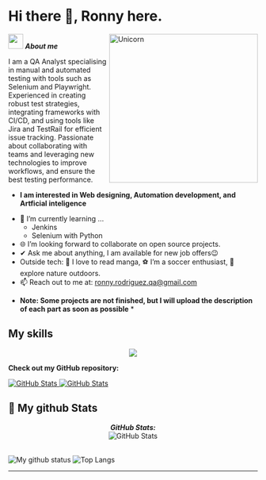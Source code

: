 # Hi there 👋, Ronny here. 

<img align="right" width=300px alt="Unicorn" src="https://c.tenor.com/GN73MKBawZYAAAAi/busy-cute.gif" />

 <img src="https://media.giphy.com/media/ObNTw8Uzwy6KQ/giphy.gif" width="30px">&nbsp;***About me***

I am a QA Analyst specialising in manual and automated testing with tools such as Selenium and Playwright. Experienced in creating robust test strategies, integrating frameworks with CI/CD, and using tools like Jira and TestRail for efficient issue tracking. Passionate about collaborating with teams and leveraging new technologies to improve workflows, and ensure the best testing performance.
* **I am interested in Web designing, Automation development, and Artficial inteligence**
- 🌱 I’m currently learning ...
  - Jenkins
  - Selenium with Python
- 🌐 I’m looking forward to collaborate on open source projects.
- ✔ Ask me about anything, I am available for new job offers😉<br>
- Outside tech: 📖 I love to read manga, ⚽ I’m a soccer enthusiast, 🌴 explore nature outdoors.
- 📫 Reach out to me at: <a href="ronny.rodriguez.qa@gmail.com">ronny.rodriguez.qa@gmail.com</a>

* **Note: Some projects are not finished, but I will upload the description of each part as soon as possible** *

<h2> My skills</h2>
<p align="center">
  <a href="https://skillicons.dev">
    <img src="https://skillicons.dev/icons?i=git,python,javascript,typescript,postman,css,mysql,gherkin,jenkins,java,selenium,pycharm" />
  </a>
</p>

__Check out my GitHub repository:__

<div>
  <p>
    <a href="https://github.com/RonnyQA3001/Playwright_tests/tree/master/Amazon%20Test">
      <img src="https://github-readme-stats.vercel.app/api/pin/?username=RonnyQA3001&repo=Playwright_tests" alt="GitHub Stats" />
    </a>
    <a href="https://github.com/RonnyQA3001/Selenium_with_Python">
      <img src="https://github-readme-stats.vercel.app/api/pin/?username=RonnyQA3001&repo=Selenium_with_Python" alt="GitHub Stats" />
    </a>
  </p>
</div>


<h2>👀 My github Stats</h2>

<div>
<!--   <p align="center">
    <b><em>Now listening to:</em></b> <br/>
    <img src="https://spotify-github-profile.vercel.app/api/view?uid=Bhargavi-hash&cover_image=true&theme=novatorem" alt="Now Listenting to" />
  </p> -->
  
  <p align="center">
  <b><em>GitHub Stats:</em></b> <br/>
    <img src="https://github-readme-streak-stats.herokuapp.com/?user=RonnyQA3001" alt="GitHub Stats" /> <br/><br/>
  
</div>

![My github status](https://github-readme-stats.vercel.app/api?username=RonnyQA3001&show_icons=true&include_all_commits=true)
![Top Langs](https://github-readme-stats.vercel.app/api/top-langs/?username=RonnyQA3001&layout=compact)

---------------------------------------------------------------------------------------------------------------------


